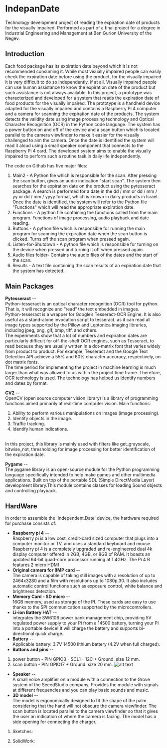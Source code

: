 # IndepanDate


Technology development project of reading the expiration date of products for the visually impaired. Performed as part of a final project for a degree in Industrial Engineering and Management at Ben Gurion University of the Negev.     

## Introduction

Each food package has its expiration date beyond which it is not recommended consuming it. While most visually impaired people can easily check the expiration date before using the product, for the visually impaired it is very difficult to do so independently, if at all. Visually impaired people can use human assistance to know the expiration date of the product but such assistance is not always available.
In this project, a prototype was characterized and developed for a system that reads the expiration date of food products for the visually impaired. The prototype is a handheld device adapted for the visually impaired and contains a Raspberry Pi 4 computer and a camera for scanning the expiration date of the products. The system detects the validity date using image processing technology and Optical Character Recognition (OCR) in the Python code language. The system has a power button on and off of the device and a scan button which is located parallel to the camera viewfinder to make it easier for the visually challenged to aim the camera. Once the date is identified the system will read it aloud using a small speaker component that connects to the Raspberry Pi 4 card. The developed system aims to enable the visually impaired to perform such a routine task in daily life independently.

The code on Github has five major files:

1. Main2 - A Python file which is responsible for the scan. After pressing the scan button, gives an audio indication "start scan". The system then searches for the expiration date on the product using the pytesseract package. A search is performed for a date in the dd / mm or dd / mm / yy or dd / mm / yyyy format, which is known in dairy products in Israel. Once the date is identified, the system will refer to the Python file "Functions" which will read the appropriate expiration date.
2. Functions - A python file containing the functions called from the main program. Functions of image processing, audio playback and date reading.
3. Buttons - A python file which is responsible for running the main program for scanning the expiration date when the scan button is clicked. Turns off the scan program when pressed again.
4. Listen-for-Shutdown - A python file which is responsible for turning on the device when pressed and turning it off when pressed again.
5. Audio files folder- Contains the audio files of the dates and the start of the scan.
6. Results - A text file containing the scan results of an expiration date that the system has detected. 



## Main Packages

**Pytesseract** -- <br>
Python-tesseract is an optical character recognition (OCR) tool for python. That is, it will recognize and “read” the text embedded in images.
<br>
Python-tesseract is a wrapper for Google’s Tesseract-OCR Engine. It is also useful as a stand-alone invocation script to tesseract, as it can read all image types supported by the Pillow and Leptonica imaging libraries, including jpeg, png, gif, bmp, tiff, and others.
<br>
The experiments show that a lot of numbers and expiration dates are particularly difficult for off-the-shelf OCR engines, such as Tesseract, to read because they are usually written in a dot-matrix font that varies widely from product to product. For example, Tesseract and the Google Text Detection API achieve a 55% and 60% character accuracy, respectively, on dot matrix fonts.
<br>
The time period for implementing the project in machine learning is much larger than what was allowed to us within the project time frame. Therefore, OCR technology is used. The technology has helped us identify numbers and dates by format.

**CV2** -- <br>
OpenCV (open source computer vision library) is a library of programming functions aimed primarily at real-time computer vision. Main functions:
1. Ability to perform various manipulations on images (image processing).
2. Identify objects in the image.
3. Traffic tracking.
4. Identify human indications.
<br>
In this project, this library is mainly used with filters like get_grayscale, bitwise_not, thresholding for image processing for better identification of the expiration date.

**Pygame** -- <br>
The pygame library is an open-source module for the Python programming language specifically intended to help make games and other multimedia applications. Built on top of the portable SDL (Simple DirectMedia Layer) development library.This module contains classes for loading Sound objects and controlling playback.

## HardWare

In order to assemble the 'Independent.Date' device, the hardware required for purchase consists of:

* **Raspberry pi 4** --<br>
Raspberry pi is a low cost, credit-card sized computer that plugs into a computer monitor or TV, and uses a standard keyboard and mouse. Raspberry pi 4 is a completely upgraded and re-engineered dual 4k display computer offered in 2GB, 4GB, or 8GB of RAM. It boasts an updated 64-bit quad-core processor running at 1.4GHz. The Pi 4 B features 2 micro HDMI 
* **Original camera for 8MP card** -- <br>
The camera is capable of taking still images with a resolution of up to 2464x3280 and a film with resolutions up to 1080p.30. It also includes automatic control functions such as exposure control, white balance and brightness detection.
* **Memory Card - SD micro** --<br>
16GB memory, used as storage of the PI. These cards are easy to use thanks to the SPI communication supported by the microcontrollers.
* **Li-ion Battery HAT** -- <br>
integrates the SW6106 power bank management chip, providing 5V regulated power supply to your Pi from a 14500 battery, turning your Pi into a portable device! It will charge the battery and supports bi-directional quick charge.
* **Battery** -- <br>
Applicable battery: 3.7V 14500 lithium battery (4.2V when full charged).
* **Buttons and pins** --<br>
1. power button - PIN GPIO3 - SCL1 - 12C + Ground. size 12 mm.
2. scan button - PIN GPIO17 + Ground. size 20 mm.
![alt text](https://ibb.co/jysWmYx)
* **Speaker** -- <br>
A small voice amplifier on a module with a connection to the Grove system of the SeeedStudio company.
Provides the module with signals at different frequencies and you can play basic sounds and music.
* **3D model** -- <br> 
The model is ergonomically designed to fit the shape of the palm considering that the hand will not obscure the camera viewfinder. The scan button is located parallel to the camera viewfinder so that it gives the user an indication of where the camera is facing. The model has a side opening for connecting the charger.
1. Sketches: <br>

2. SolidWork: <br>


